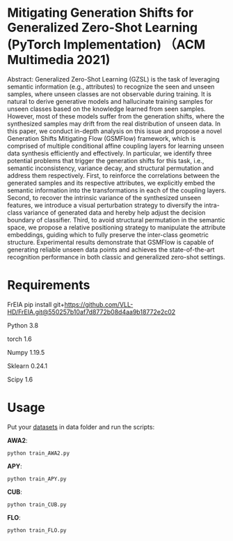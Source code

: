 # Mitigating Generation Shifts for Generalized Zero-Shot Learning (PyTorch Implementation) （ACM Multimedia 2021)


Abstract: Generalized Zero-Shot Learning (GZSL) is the task of leveraging semantic information (e.g., attributes) to recognize the seen and unseen samples, where unseen classes are not observable during training. It is natural to derive generative models and hallucinate training samples for unseen classes based on the knowledge learned from seen samples. However, most of these models suffer from the generation shifts, where the synthesized samples may drift from the real distribution of unseen data. In this paper, we conduct in-depth analysis on this issue and propose a novel Generation Shifts Mitigating Flow (GSMFlow) framework, which is comprised of multiple conditional affine coupling layers for learning unseen data synthesis efficiently and effectively. In particular, we identify three potential problems that trigger the generation shifts for this task, i.e., semantic inconsistency, variance decay, and structural permutation and address them respectively. First, to reinforce the correlations between the generated samples and its respective attributes, we explicitly embed the semantic information into the transformations in each of the coupling layers. Second, to recover the intrinsic variance of the synthesized unseen features, we introduce a visual perturbation strategy to diversify the intra-class variance of generated data and hereby help adjust the decision boundary of classifier. Third, to avoid structural permutation in the semantic space, we propose a relative positioning strategy to manipulate the attribute embeddings, guiding which to fully preserve the inter-class geometric structure. Experimental results demonstrate that GSMFlow is capable of generating reliable unseen data points and achieves the state-of-the-art recognition performance in both classic and generalized zero-shot settings.

# Requirements

FrEIA pip install git+https://github.com/VLL-HD/FrEIA.git@550257b10af7d8772b08d4aa9b18772e2c02 

Python 3.8

torch 1.6

Numpy 1.19.5

Sklearn 0.24.1

Scipy 1.6

# Usage

Put your [datasets](https://drive.google.com/file/d/1KxFC6T_kGKCNx1JyX2FOaSimA0DOcU_I/view?usp=sharing) in data folder and run the scripts:

**AWA2**:
```
python train_AWA2.py
```
**APY**:
```
python train_APY.py
```
**CUB**:
```
python train_CUB.py
```
**FLO**:
```
python train_FLO.py
```
